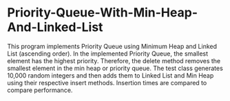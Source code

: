 # Priority-Queue-With-Min-Heap-And-Linked-List

This program implements Priority Queue using Minimum Heap and Linked List (ascending order). 
In the implemented Priority Queue, the smallest element has the highest priority. Therefore, the delete method removes the smallest element in the min heap or priority queue.
The test class generates 10,000 random integers and then adds them to Linked List and Min Heap using their respective insert methods. Insertion times are compared to compare performance. 
